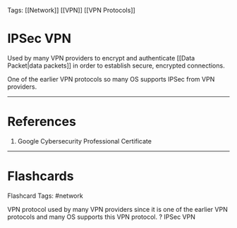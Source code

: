 Tags: [[Network]] [[VPN]] [[VPN Protocols]]
# IPSec VPN

Used by many VPN providers to encrypt and authenticate [[Data Packet|data packets]] in order to establish secure, encrypted connections.

One of the earlier VPN protocols so many OS supports IPSec from VPN providers.

---
# References

1. Google Cybersecurity Professional Certificate

---
# Flashcards

Flashcard Tags: #network 

VPN protocol used by many VPN providers since it is one of the earlier VPN protocols and many OS supports this VPN protocol.
?
IPSec VPN